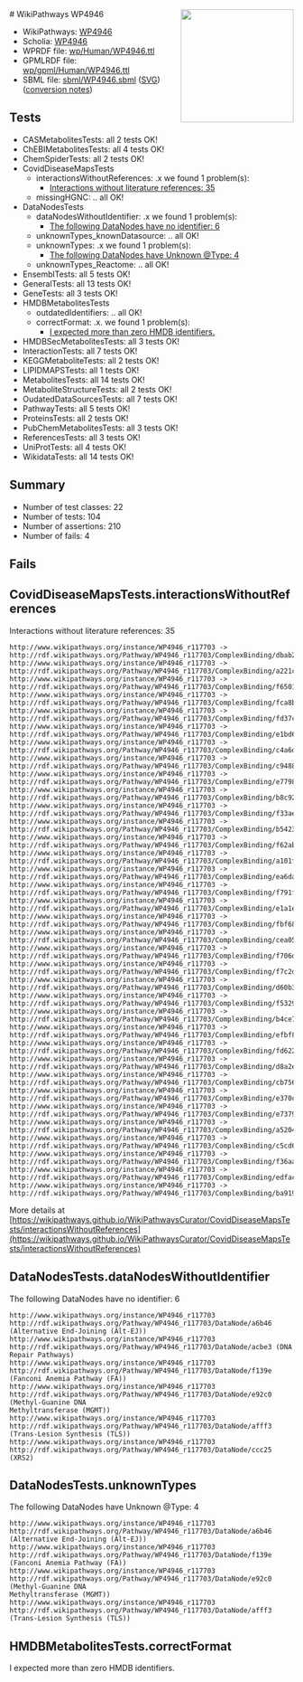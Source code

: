 <img style="float: right; width: 200px" src="../logo.png" />
# WikiPathways WP4946

* WikiPathways: [WP4946](https://identifiers.org/wikipathways:WP4946)
* Scholia: [WP4946](https://scholia.toolforge.org/wikipathways/WP4946)
* WPRDF file: [wp/Human/WP4946.ttl](../wp/Human/WP4946.ttl)
* GPMLRDF file: [wp/gpml/Human/WP4946.ttl](../wp/gpml/Human/WP4946.ttl)
* SBML file: [sbml/WP4946.sbml](../sbml/WP4946.sbml) ([SVG](../sbml/WP4946.svg)) ([conversion notes](../sbml/WP4946.txt))

## Tests
* CASMetabolitesTests: all 2 tests OK!
* ChEBIMetabolitesTests: all 4 tests OK!
* ChemSpiderTests: all 2 tests OK!
* CovidDiseaseMapsTests
    * interactionsWithoutReferences: .x we found 1 problem(s):
        * [Interactions without literature references: 35](#9701cd24)
    * missingHGNC: .. all OK!
* DataNodesTests
    * dataNodesWithoutIdentifier: .x we found 1 problem(s):
        * [The following DataNodes have no identifier: 6](#d2d32fa5)
    * unknownTypes_knownDatasource: .. all OK!
    * unknownTypes: .x we found 1 problem(s):
        * [The following DataNodes have Unknown @Type: 4](#839973e2)
    * unknownTypes_Reactome: .. all OK!
* EnsemblTests: all 5 tests OK!
* GeneralTests: all 13 tests OK!
* GeneTests: all 3 tests OK!
* HMDBMetabolitesTests
    * outdatedIdentifiers: .. all OK!
    * correctFormat: .x. we found 1 problem(s):
        * [I expected more than zero HMDB identifiers.](#ad154c1e)
* HMDBSecMetabolitesTests: all 3 tests OK!
* InteractionTests: all 7 tests OK!
* KEGGMetaboliteTests: all 2 tests OK!
* LIPIDMAPSTests: all 1 tests OK!
* MetabolitesTests: all 14 tests OK!
* MetaboliteStructureTests: all 2 tests OK!
* OudatedDataSourcesTests: all 7 tests OK!
* PathwayTests: all 5 tests OK!
* ProteinsTests: all 2 tests OK!
* PubChemMetabolitesTests: all 3 tests OK!
* ReferencesTests: all 3 tests OK!
* UniProtTests: all 4 tests OK!
* WikidataTests: all 14 tests OK!


## Summary

* Number of test classes: 22
* Number of tests: 104
* Number of assertions: 210
* Number of fails: 4

## Fails

<a name="9701cd24" />

## CovidDiseaseMapsTests.interactionsWithoutReferences

Interactions without literature references: 35
```
http://www.wikipathways.org/instance/WP4946_r117703 -> http://rdf.wikipathways.org/Pathway/WP4946_r117703/ComplexBinding/dbab2
http://www.wikipathways.org/instance/WP4946_r117703 -> http://rdf.wikipathways.org/Pathway/WP4946_r117703/ComplexBinding/a221c
http://www.wikipathways.org/instance/WP4946_r117703 -> http://rdf.wikipathways.org/Pathway/WP4946_r117703/ComplexBinding/f6501
http://www.wikipathways.org/instance/WP4946_r117703 -> http://rdf.wikipathways.org/Pathway/WP4946_r117703/ComplexBinding/fca8b
http://www.wikipathways.org/instance/WP4946_r117703 -> http://rdf.wikipathways.org/Pathway/WP4946_r117703/ComplexBinding/fd37c
http://www.wikipathways.org/instance/WP4946_r117703 -> http://rdf.wikipathways.org/Pathway/WP4946_r117703/ComplexBinding/e1bd6
http://www.wikipathways.org/instance/WP4946_r117703 -> http://rdf.wikipathways.org/Pathway/WP4946_r117703/ComplexBinding/c4a6d
http://www.wikipathways.org/instance/WP4946_r117703 -> http://rdf.wikipathways.org/Pathway/WP4946_r117703/ComplexBinding/c9488
http://www.wikipathways.org/instance/WP4946_r117703 -> http://rdf.wikipathways.org/Pathway/WP4946_r117703/ComplexBinding/e7798
http://www.wikipathways.org/instance/WP4946_r117703 -> http://rdf.wikipathways.org/Pathway/WP4946_r117703/ComplexBinding/b8c92
http://www.wikipathways.org/instance/WP4946_r117703 -> http://rdf.wikipathways.org/Pathway/WP4946_r117703/ComplexBinding/f33ae
http://www.wikipathways.org/instance/WP4946_r117703 -> http://rdf.wikipathways.org/Pathway/WP4946_r117703/ComplexBinding/b5423
http://www.wikipathways.org/instance/WP4946_r117703 -> http://rdf.wikipathways.org/Pathway/WP4946_r117703/ComplexBinding/f62ab
http://www.wikipathways.org/instance/WP4946_r117703 -> http://rdf.wikipathways.org/Pathway/WP4946_r117703/ComplexBinding/a101f
http://www.wikipathways.org/instance/WP4946_r117703 -> http://rdf.wikipathways.org/Pathway/WP4946_r117703/ComplexBinding/ea6da
http://www.wikipathways.org/instance/WP4946_r117703 -> http://rdf.wikipathways.org/Pathway/WP4946_r117703/ComplexBinding/f791f
http://www.wikipathways.org/instance/WP4946_r117703 -> http://rdf.wikipathways.org/Pathway/WP4946_r117703/ComplexBinding/e1a1e
http://www.wikipathways.org/instance/WP4946_r117703 -> http://rdf.wikipathways.org/Pathway/WP4946_r117703/ComplexBinding/fbf68
http://www.wikipathways.org/instance/WP4946_r117703 -> http://rdf.wikipathways.org/Pathway/WP4946_r117703/ComplexBinding/cea05
http://www.wikipathways.org/instance/WP4946_r117703 -> http://rdf.wikipathways.org/Pathway/WP4946_r117703/ComplexBinding/f706d
http://www.wikipathways.org/instance/WP4946_r117703 -> http://rdf.wikipathways.org/Pathway/WP4946_r117703/ComplexBinding/f7c2d
http://www.wikipathways.org/instance/WP4946_r117703 -> http://rdf.wikipathways.org/Pathway/WP4946_r117703/ComplexBinding/d60b3
http://www.wikipathways.org/instance/WP4946_r117703 -> http://rdf.wikipathways.org/Pathway/WP4946_r117703/ComplexBinding/f5329
http://www.wikipathways.org/instance/WP4946_r117703 -> http://rdf.wikipathways.org/Pathway/WP4946_r117703/ComplexBinding/b4ce7
http://www.wikipathways.org/instance/WP4946_r117703 -> http://rdf.wikipathways.org/Pathway/WP4946_r117703/ComplexBinding/efbf8
http://www.wikipathways.org/instance/WP4946_r117703 -> http://rdf.wikipathways.org/Pathway/WP4946_r117703/ComplexBinding/fd622
http://www.wikipathways.org/instance/WP4946_r117703 -> http://rdf.wikipathways.org/Pathway/WP4946_r117703/ComplexBinding/d8a2e
http://www.wikipathways.org/instance/WP4946_r117703 -> http://rdf.wikipathways.org/Pathway/WP4946_r117703/ComplexBinding/cb756
http://www.wikipathways.org/instance/WP4946_r117703 -> http://rdf.wikipathways.org/Pathway/WP4946_r117703/ComplexBinding/e370c
http://www.wikipathways.org/instance/WP4946_r117703 -> http://rdf.wikipathways.org/Pathway/WP4946_r117703/ComplexBinding/e7379
http://www.wikipathways.org/instance/WP4946_r117703 -> http://rdf.wikipathways.org/Pathway/WP4946_r117703/ComplexBinding/a5204
http://www.wikipathways.org/instance/WP4946_r117703 -> http://rdf.wikipathways.org/Pathway/WP4946_r117703/ComplexBinding/c5cd6
http://www.wikipathways.org/instance/WP4946_r117703 -> http://rdf.wikipathways.org/Pathway/WP4946_r117703/ComplexBinding/f36aa
http://www.wikipathways.org/instance/WP4946_r117703 -> http://rdf.wikipathways.org/Pathway/WP4946_r117703/ComplexBinding/edfac
http://www.wikipathways.org/instance/WP4946_r117703 -> http://rdf.wikipathways.org/Pathway/WP4946_r117703/ComplexBinding/ba919
```

More details at [https://wikipathways.github.io/WikiPathwaysCurator/CovidDiseaseMapsTests/interactionsWithoutReferences](https://wikipathways.github.io/WikiPathwaysCurator/CovidDiseaseMapsTests/interactionsWithoutReferences)

<a name="d2d32fa5" />

## DataNodesTests.dataNodesWithoutIdentifier

The following DataNodes have no identifier: 6
```
http://www.wikipathways.org/instance/WP4946_r117703 http://rdf.wikipathways.org/Pathway/WP4946_r117703/DataNode/a6b46 (Alternative End-Joining (Alt-EJ))
http://www.wikipathways.org/instance/WP4946_r117703 http://rdf.wikipathways.org/Pathway/WP4946_r117703/DataNode/acbe3 (DNA Repair Pathways)
http://www.wikipathways.org/instance/WP4946_r117703 http://rdf.wikipathways.org/Pathway/WP4946_r117703/DataNode/f139e (Fanconi Anemia Pathway (FA))
http://www.wikipathways.org/instance/WP4946_r117703 http://rdf.wikipathways.org/Pathway/WP4946_r117703/DataNode/e92c0 (Methyl-Guanine DNA 
Methyltransferase (MGMT))
http://www.wikipathways.org/instance/WP4946_r117703 http://rdf.wikipathways.org/Pathway/WP4946_r117703/DataNode/afff3 (Trans-Lesion Synthesis (TLS))
http://www.wikipathways.org/instance/WP4946_r117703 http://rdf.wikipathways.org/Pathway/WP4946_r117703/DataNode/ccc25 (XRS2)
```

<a name="839973e2" />

## DataNodesTests.unknownTypes

The following DataNodes have Unknown @Type: 4
```
http://www.wikipathways.org/instance/WP4946_r117703 http://rdf.wikipathways.org/Pathway/WP4946_r117703/DataNode/a6b46 (Alternative End-Joining (Alt-EJ))
http://www.wikipathways.org/instance/WP4946_r117703 http://rdf.wikipathways.org/Pathway/WP4946_r117703/DataNode/f139e (Fanconi Anemia Pathway (FA))
http://www.wikipathways.org/instance/WP4946_r117703 http://rdf.wikipathways.org/Pathway/WP4946_r117703/DataNode/e92c0 (Methyl-Guanine DNA 
Methyltransferase (MGMT))
http://www.wikipathways.org/instance/WP4946_r117703 http://rdf.wikipathways.org/Pathway/WP4946_r117703/DataNode/afff3 (Trans-Lesion Synthesis (TLS))
```

<a name="ad154c1e" />

## HMDBMetabolitesTests.correctFormat

I expected more than zero HMDB identifiers.
